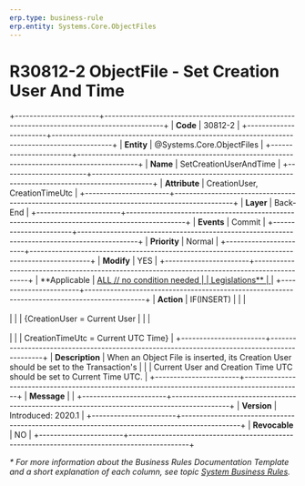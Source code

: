 ```yaml
---
erp.type: business-rule
erp.entity: Systems.Core.ObjectFiles
---
```


# R30812-2 ObjectFile - Set Creation User And Time
+-----------------------+----------------------------------------------------------------------------------------------+
| **Code**              | 30812-2                                                                                      |
+-----------------------+----------------------------------------------------------------------------------------------+
| **Entity**            | @Systems.Core.ObjectFiles                                                                    |
+-----------------------+----------------------------------------------------------------------------------------------+
| **Name**              | SetCreationUserAndTime                                                                       |
+-----------------------+----------------------------------------------------------------------------------------------+
| **Attribute**         | CreationUser, CreationTimeUtc                                                                |
+-----------------------+----------------------------------------------------------------------------------------------+
| **Layer**             | Back-End                                                                                     |
+-----------------------+----------------------------------------------------------------------------------------------+
| **Events**            | Commit                                                                                       |
+-----------------------+----------------------------------------------------------------------------------------------+
| **Priority**          | Normal                                                                                       |
+-----------------------+----------------------------------------------------------------------------------------------+
| **Modify**            | YES                                                                                          |
+-----------------------+----------------------------------------------------------------------------------------------+
| **Applicable          | [ALL // no condition needed                                                                  |
| Legislations**        | ](xref:applicable-legislations)                                                              |
+-----------------------+----------------------------------------------------------------------------------------------+
| **Action**            | IF(INSERT)                                                                                   |
|                       | <br/><br/>                                                                                   |
|                       | {CreationUser = Current User                                                                 |
|                       | <br/><br/>                                                                                   |
|                       | CreationTimeUtc = Current UTC Time}                                                          |
+-----------------------+----------------------------------------------------------------------------------------------+
| **Description**       | When an Object File is inserted, its Creation User should be set to the Transaction\'s       |
|                       | Current User and Creation Time UTC should be set to Current Time UTC.                        |
+-----------------------+----------------------------------------------------------------------------------------------+
| **Message**           |                                                                                              |
+-----------------------+----------------------------------------------------------------------------------------------+
| **Version**           | Introduced: 2020.1                                                                           |
+-----------------------+----------------------------------------------------------------------------------------------+
| **Revocable**         | NO                                                                                           |
+-----------------------+----------------------------------------------------------------------------------------------+

*\* For more information about the Business Rules Documentation Template and a short explanation of each column, see
topic [System Business Rules](../templates/template-description-system-business-rules.md).*
